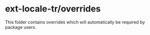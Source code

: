 # ext-locale-tr/overrides

This folder contains overrides which will automatically be required by package users.
